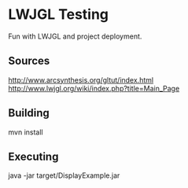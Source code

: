 LWJGL Testing
=============

Fun with LWJGL and project deployment.

Sources
-------
http://www.arcsynthesis.org/gltut/index.html
http://www.lwjgl.org/wiki/index.php?title=Main_Page

Building
--------

mvn install

Executing
---------
java -jar target/DisplayExample.jar